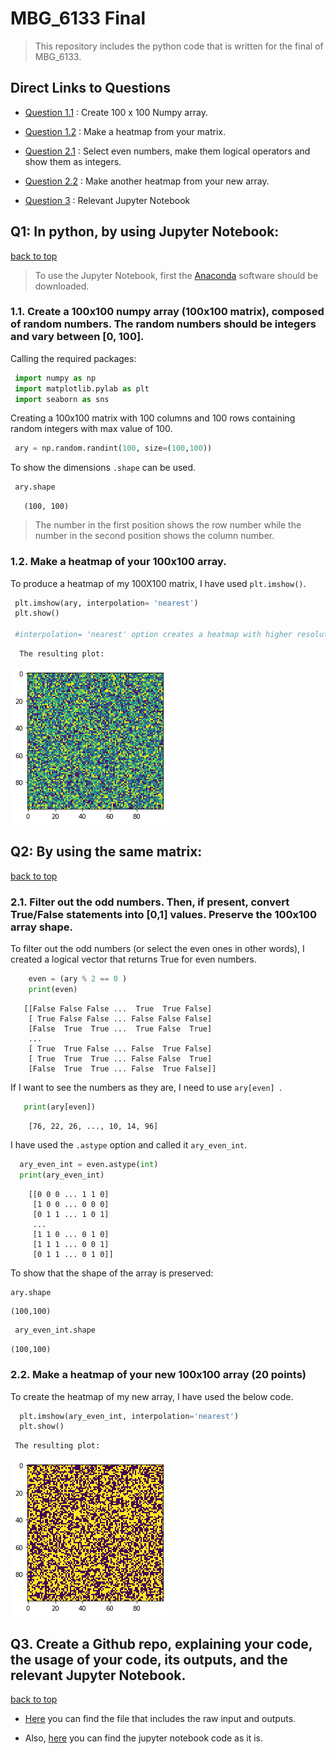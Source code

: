 <a name="final"></a> 
# MBG_6133 Final 

>This repository includes the python code that is written for the final of MBG_6133.

## Direct Links to Questions

- [Question 1.1](#q1.1) : Create 100 x 100 Numpy array.

- [Question 1.2](#q1.2) : Make a heatmap from your matrix.

- [Question 2.1](#q2.1) : Select even numbers, make them logical operators and show them as integers.

- [Question 2.2](#q2.2) : Make another heatmap from your new array.
- [Question 3](#q3) : Relevant Jupyter Notebook

## Q1: In python, by using Jupyter Notebook:
[back to top](#final)
<a name="q1.1"></a>
> To use the Jupyter Notebook, first the [Anaconda](https://www.anaconda.com/products/individual) software should be downloaded.


### 1.1. Create a 100x100 numpy array (100x100 matrix), composed of random numbers. The random numbers should be integers and vary between [0, 100].


   Calling the required packages:

   ```python
    import numpy as np
    import matplotlib.pylab as plt
    import seaborn as sns
   ```

   Creating a 100x100 matrix with 100 columns and 100 rows containing random integers with max value of 100.

   ```python
    ary = np.random.randint(100, size=(100,100))  
   ```
  To show the dimensions `.shape` can be used.

   ```python
    ary.shape
   ```
       (100, 100)
   <a name="q1.2"></a>
   > The number in the first position shows the row number while the number in the second position shows the column number.
    
### 1.2. Make a heatmap of your 100x100 array.


   To produce a heatmap of my 100X100 matrix, I have used `plt.imshow()`.

   ```python
    plt.imshow(ary, interpolation= 'nearest')
    plt.show()
    
    #interpolation= 'nearest' option creates a heatmap with higher resolution.
   ```
      
      The resulting plot:
     
  ![output](https://github.com/yoncagungor/Final/blob/main/ary_plot?raw=true)
  
 <a name="q2.1"></a>  
 
## Q2: By using the same matrix:
[back to top](#final)
### 2.1. Filter out the odd numbers. Then, if present, convert True/False statements into [0,1] values. Preserve the 100x100 array shape.

 To filter out the odd numbers (or select the even ones in other words), I created a logical vector that returns True for even numbers.

   ```python
       even = (ary % 2 == 0 )
       print(even)
   ```
       
       [[False False False ...  True  True False]
        [ True False False ... False False False]
        [False  True  True ...  True False  True]
        ...
        [ True  True False ... False  True False]
        [ True  True  True ... False False  True]
        [False  True  True ... False  True False]]
              
   If I want to see the numbers as they are, I need to use  `ary[even] `.
   
  ```python
     print(ary[even])
   ```
        [76, 22, 26, ..., 10, 14, 96]
        
 I have used the `.astype` option and called it `ary_even_int`.
  ```python
    ary_even_int = even.astype(int)
    print(ary_even_int)
   ```
        [[0 0 0 ... 1 1 0]
         [1 0 0 ... 0 0 0]
         [0 1 1 ... 1 0 1]
         ...
         [1 1 0 ... 0 1 0]
         [1 1 1 ... 0 0 1]
         [0 1 1 ... 0 1 0]]
         
 To show that the shape of the array is preserved:     
   ```python
   ary.shape 
   ```
    (100,100) 
   ```python
    ary_even_int.shape
   ```
    (100,100)
    
    
  <a name="q2.2"></a> 
  
  ### 2.2. Make a heatmap of your new 100x100 array (20 points)

  
   To create the heatmap of my new array, I have used the below code.
    
  ```python
    plt.imshow(ary_even_int, interpolation='nearest')
    plt.show()
   ```
     The resulting plot:
     
   ![output](https://github.com/yoncagungor/Final/blob/main/ary_even_int?raw=true)
   
   <a name="q3"></a>
   ## Q3. Create a Github repo, explaining your code, the usage of your code, its outputs, and the relevant Jupyter Notebook. 
   [back to top](#final)
   
   - [Here](https://github.com/yoncagungor/Final/blob/35cf3f938f0c7fb5647c013954732473d172509f/MBG6133_Final_YoncaGu%CC%88ngo%CC%88r/MBG6133_Final_YoncaG%C3%BCng%C3%B6r.md) you can find the file that includes the raw input and outputs.
   
   - Also, [here](https://github.com/yoncagungor/Final/blob/49a37a10d43c8ca8de7e32b16ca160f0af46225b/Jupyter%20Notebook.ipynb) you can find the jupyter notebook code as it is.
